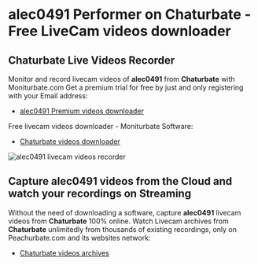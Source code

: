 # alec0491 Performer on Chaturbate - Free LiveCam videos downloader

## Chaturbate Live Videos Recorder

Monitor and record livecam videos of **alec0491** from **Chaturbate** with Moniturbate.com
Get a premium trial for free by just and only registering with your Email address:
* [alec0491 Premium videos downloader](https://moniturbate.com/request-demo-licence-key.html)

Free livecam videos downloader - Moniturbate Software:
* [Chaturbate videos downloader](https://moniturbate.com/moniturbate-download-software.html)

![alec0491 livecam videos recorder](https://peachurnet.com/templates/moniturbate-software.png)


## Capture alec0491 videos from the Cloud and watch your recordings on Streaming

Without the need of downloading a software, capture **alec0491** livecam videos from **Chaturbate** 100% online.
Watch Livecam archives from **Chaturbate** unlimitedly from thousands of existing recordings, only on Peachurbate.com and its websites network:
* [Chaturbate videos archives](https://peachurnet.com/)